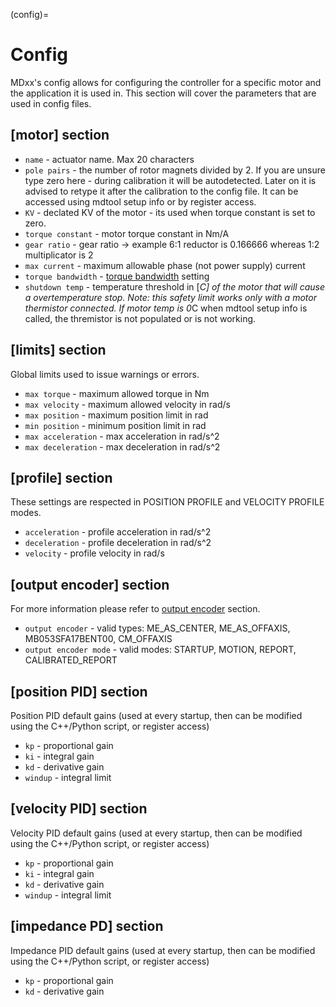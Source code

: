 (config)=
# Config

MDxx's config allows for configuring the controller for a specific motor and the application it is used in. This section will cover the parameters that are used in config files. 

## [motor] section

- `name` - actuator name. Max 20 characters
- `pole pairs` - the number of rotor magnets divided by 2. If you are unsure type zero here - during calibration it will be autodetected. Later on it is advised to retype it after the calibration to the config file. It can be accessed using mdtool setup info or by register access.
- `KV` - declated KV of the motor - its used when torque constant is set to zero. 
- `torque constant` - motor torque constant in Nm/A
- `gear ratio` - gear ratio -> example 6:1 reductor is 0.166666 whereas 1:2 multiplicator is 2
- `max current` - maximum allowable phase (not power supply) current
- `torque bandwidth` - [torque bandwidth](torque_bandwidth) setting
- `shutdown temp` - temperature threshold in [*C] of the motor that will cause a overtemperature stop. Note: this safety limit works only with a motor thermistor connected. If motor temp is 0*C when mdtool setup info is called, the thremistor is not populated or is not working.

## [limits] section
Global limits used to issue warnings or errors.

- `max torque` - maximum allowed torque in Nm
- `max velocity` - maximum allowed velocity in rad/s
- `max position` - maximum position limit in rad 
- `min position` - minimum position limit in rad 
- `max acceleration` - max acceleration in rad/s^2 
- `max deceleration` - max deceleration in rad/s^2 

## [profile] section
These settings are respected in POSITION PROFILE and VELOCITY PROFILE modes.

- `acceleration` - profile acceleration in rad/s^2 
- `deceleration` - profile deceleration in rad/s^2
- `velocity` - profile velocity in rad/s

## [output encoder] section
For more information please refer to [output encoder](output_encoder) section. 

- `output encoder` - valid types: ME_AS_CENTER, ME_AS_OFFAXIS, MB053SFA17BENT00, CM_OFFAXIS
- `output encoder mode` - valid modes: STARTUP, MOTION, REPORT, CALIBRATED_REPORT

## [position PID] section
Position PID default gains (used at every startup, then can be modified using the C++/Python script, or register access)
- `kp` - proportional gain
- `ki` - integral gain
- `kd` - derivative gain
- `windup` - integral limit 

## [velocity PID] section
Velocity PID default gains (used at every startup, then can be modified using the C++/Python script, or register access)
- `kp` - proportional gain
- `ki` - integral gain
- `kd` - derivative gain
- `windup` - integral limit 

## [impedance PD] section
Impedance PID default gains (used at every startup, then can be modified using the C++/Python script, or register access)
- `kp` - proportional gain
- `kd` - derivative gain
